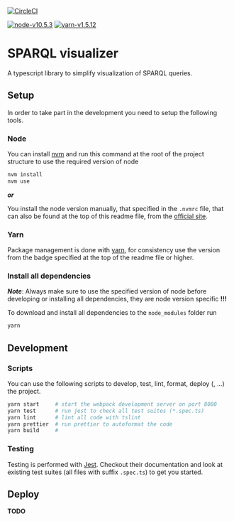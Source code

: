 [![CircleCI](https://circleci.com/gh/code-openness/sparql-visualizer/tree/master.svg?style=svg)](https://circleci.com/gh/code-openness/sparql-visualizer/tree/master)

[![node-v10.5.3](https://img.shields.io/badge/node-v10.5.3-blue.svg)](https://nodejs.org/en/)
[![yarn-v1.5.12](https://img.shields.io/badge/yarn-v1.5.12-orange.svg)](https://yarnpkg.com/en/docs/getting-started)

# SPARQL visualizer

A typescript library to simplify visualization of SPARQL queries.

## Setup

In order to take part in the development you need to setup the following tools.

### Node

You can install [nvm](https://github.com/nvm-sh/nvm) and run this command at the root of the project structure to use the required version of node

```sh
nvm install
nvm use
```

**_or_**

You install the node version manually, that specified in the `.nvmrc` file, that can
also be found at the top of this readme file, from the [official site](https://nodejs.org/en/).

### Yarn

Package management is done with [yarn](https://yarnpkg.com/lang/en/), for consistency use the version
from the badge specified at the top of the readme file or higher.

### Install all dependencies

**_Note_**: Always make sure to use the specified version of node before
developing or installing all dependencies, they are node version specific **!!!**

To download and install all dependencies to the `node_modules` folder run

```sh
yarn
```

## Development

### Scripts

You can use the following scripts to develop, test, lint, format, deploy (, ...)
the project.

```sh
yarn start     # start the webpack development server on port 8080
yarn test      # run jest to check all test suites (*.spec.ts)
yarn lint      # lint all code with tslint
yarn prettier  # run prettier to autoformat the code
yarn build     # 
```

### Testing

Testing is performed with [Jest](https://jestjs.io/). Checkout their documentation and look at
existing test suites (all files with suffix `.spec.ts`) to get you started.

## Deploy

**TODO**
